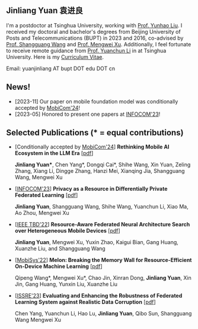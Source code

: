 ## Jinliang Yuan  袁进良

I'm a postdoctor at Tsinghua University, working with [Prof. Yunhao Liu](http://tns.thss.tsinghua.edu.cn/~yunhao/en.html). I received my doctoral and bachelor's degrees from Beijing University of Posts and Telecommunications (BUPT) in 2023 and 2016, co-advised by [Prof. Shangguang Wang](http://www.sguangwang.com/) and [Prof. Mengwei Xu](https://xumengwei.github.io/). Additionally, I feel fortunate to receive remote guidance from [Prof. Yuanchun Li](https://yuanchun-li.github.io/) in at Tsinghua University. Here is my [Curriculum Vitae](/cv-yuan.pdf).

Email: yuanjinliang AT bupt DOT edu DOT cn

## News!
- \[2023-11\] Our paper on mobile foundation model was conditionally accepted by [MobiCom'24](https://www.sigmobile.org/mobicom/2024/)!
- \[2023-05\] Honored to present one papers at [INFOCOM'23](https://infocom2023.ieee-infocom.org/)! 

## Selected Publications (* = equal contributions)

- \[Conditionally accepted by [MobiCom'24](https://www.sigmobile.org/mobicom/2024/)] **Rethinking Mobile AI Ecosystem in the LLM Era** \[[pdf](https://arxiv.org/pdf/2308.14363.pdf)\]

  **Jinliang Yuan\***, Chen Yang\*, Dongqi Cai\*, Shihe Wang, Xin Yuan, Zeling Zhang, Xiang Li, Dingge Zhang, Hanzi Mei, Xianqing Jia, Shangguang Wang, Mengwei Xu

- \[[INFOCOM'23](https://infocom2023.ieee-infocom.org/)\] **Privacy as a Resource in Differentially Private Federated Learning** \[[pdf](https://ieeexplore.ieee.org/stamp/stamp.jsp?tp=&arnumber=10228953)\]

  **Jinliang Yuan**, Shangguang Wang, Shihe Wang, Yuanchun Li, Xiao Ma, Ao Zhou, Mengwei Xu

- \[[IEEE TBD'22](https://ieeexplore.ieee.org/document/9835002)\] **Resource-Aware Federated Neural Architecture
Search over Heterogeneous Mobile Devices** \[[pdf](https://ieeexplore.ieee.org/stamp/stamp.jsp?tp=&arnumber=9973344)\]

  **Jinliang Yuan**, Mengwei Xu, Yuxin Zhao, Kaigui Bian, Gang Huang, Xuanzhe Liu, and Shangguang Wang

- \[[MobiSys'22](https://www.sigmobile.org/mobisys/2022/)\] **Melon: Breaking the Memory Wall for Resource-Efficient On-Device Machine Learning** \[[pdf](https://xumengwei.github.io/files/MobiSys22-Melo.pdf)\]

  Qipeng Wang\*, Mengwei Xu\*, Chao Jin, Xinran Dong, **Jinliang Yuan**, Xin Jin, Gang Huang, Yunxin Liu, Xuanzhe Liu

- \[[ISSRE'23](https://issre.github.io/2023/)\] **Evaluating and Enhancing the Robustness of Federated Learning System against Realistic Data Corruption** \[[pdf](https://ieeexplore.ieee.org/stamp/stamp.jsp?tp=&arnumber=10301246)\]

  Chen Yang, Yuanchun Li, Hao Lu, **Jinliang Yuan**, Qibo Sun, Shangguang Wang Mengwei Xu
  
<!--- 
**I care system software for addressing challenges raised by new workloads and new hardware. My recent work includes OS support for stream processing, for heterogeneous memory, and for wearable devices.**
-->
